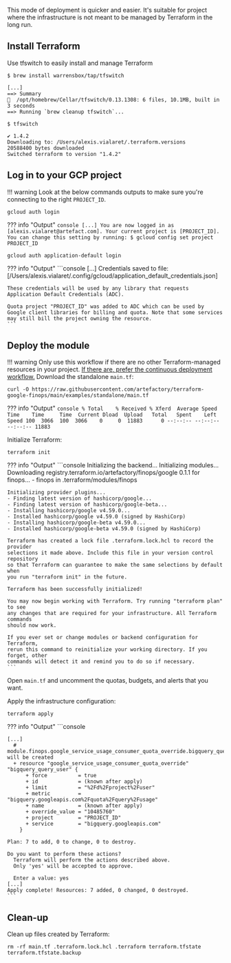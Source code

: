This mode of deployment is quicker and easier. It's suitable for project where the infrastructure is not meant to be managed by Terraform in the long run.

## Install Terraform

Use tfswitch to easily install and manage Terraform
```console
$ brew install warrensbox/tap/tfswitch

[...]
==> Summary
🍺  /opt/homebrew/Cellar/tfswitch/0.13.1308: 6 files, 10.1MB, built in 3 seconds
==> Running `brew cleanup tfswitch`...
```
```console
$ tfswitch

✔ 1.4.2
Downloading to: /Users/alexis.vialaret/.terraform.versions
20588400 bytes downloaded
Switched terraform to version "1.4.2" 
```

## Log in to your GCP project
!!! warning 
    Look at the below commands outputs to make sure you're connecting to the right `PROJECT_ID`.
```console
gcloud auth login
```
??? info "Output"
    ```console
    [...]
    You are now logged in as [alexis.vialaret@artefact.com].
    Your current project is [PROJECT_ID]. You can change this setting by running:
      $ gcloud config set project PROJECT_ID
    ```

```console
gcloud auth application-default login
```
??? info "Output"
    ```console
    [...]
    Credentials saved to file: [/Users/alexis.vialaret/.config/gcloud/application_default_credentials.json]
    
    These credentials will be used by any library that requests Application Default Credentials (ADC).
    
    Quota project "PROJECT_ID" was added to ADC which can be used by Google client libraries for billing and quota. Note that some services may still bill the project owning the resource.
    ```

## Deploy the module
!!! warning 
    Only use this workflow if there are no other Terraform-managed resources in your project. [If there are, prefer the continuous deployment workflow.](continuous_deployment.md)
Download the standalone `main.tf`:
```console
curl -O https://raw.githubusercontent.com/artefactory/terraform-google-finops/main/examples/standalone/main.tf 
```
??? info "Output"
    ```console
      % Total    % Received % Xferd  Average Speed   Time    Time     Time  Current
                                     Dload  Upload   Total   Spent    Left  Speed
    100  3066  100  3066    0     0  11883      0 --:--:-- --:--:-- --:--:-- 11883
    ```

Initialize Terraform:
```console
terraform init
```
??? info "Output"
    ```console
    Initializing the backend...
    Initializing modules...
    Downloading registry.terraform.io/artefactory/finops/google 0.1.1 for finops...
    - finops in .terraform/modules/finops
    
    Initializing provider plugins...
    - Finding latest version of hashicorp/google...
    - Finding latest version of hashicorp/google-beta...
    - Installing hashicorp/google v4.59.0...
    - Installed hashicorp/google v4.59.0 (signed by HashiCorp)
    - Installing hashicorp/google-beta v4.59.0...
    - Installed hashicorp/google-beta v4.59.0 (signed by HashiCorp)
    
    Terraform has created a lock file .terraform.lock.hcl to record the provider
    selections it made above. Include this file in your version control repository
    so that Terraform can guarantee to make the same selections by default when
    you run "terraform init" in the future.
    
    Terraform has been successfully initialized!
    
    You may now begin working with Terraform. Try running "terraform plan" to see
    any changes that are required for your infrastructure. All Terraform commands
    should now work.
    
    If you ever set or change modules or backend configuration for Terraform,
    rerun this command to reinitialize your working directory. If you forget, other
    commands will detect it and remind you to do so if necessary.
    ```

Open `main.tf` and uncomment the quotas, budgets, and alerts that you want.

Apply the infrastructure configuration:
```console
terraform apply
```
??? info "Output"
    ```console

    [...]
      # module.finops.google_service_usage_consumer_quota_override.bigquery_query_user will be created
      + resource "google_service_usage_consumer_quota_override" "bigquery_query_user" {
          + force          = true
          + id             = (known after apply)
          + limit          = "%2Fd%2Fproject%2Fuser"
          + metric         = "bigquery.googleapis.com%2Fquota%2Fquery%2Fusage"
          + name           = (known after apply)
          + override_value = "10485760"
          + project        = "PROJECT_ID"
          + service        = "bigquery.googleapis.com"
        }
    
    Plan: 7 to add, 0 to change, 0 to destroy.
    
    Do you want to perform these actions?
      Terraform will perform the actions described above.
      Only 'yes' will be accepted to approve.
    
      Enter a value: yes
    [...]
    Apply complete! Resources: 7 added, 0 changed, 0 destroyed.
    ```

## Clean-up

Clean up files created by Terraform:
```console
rm -rf main.tf .terraform.lock.hcl .terraform terraform.tfstate terraform.tfstate.backup
```